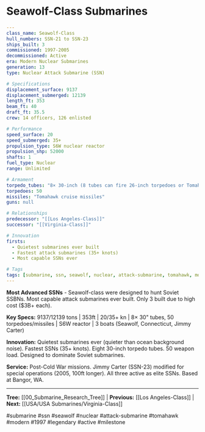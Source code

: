 # Seawolf-Class Submarines

```yaml
---
class_name: Seawolf-Class
hull_numbers: SSN-21 to SSN-23
ships_built: 3
commissioned: 1997-2005
decommissioned: Active
era: Modern Nuclear Submarines
generation: 13
type: Nuclear Attack Submarine (SSN)

# Specifications
displacement_surface: 9137
displacement_submerged: 12139
length_ft: 353
beam_ft: 40
draft_ft: 35.5
crew: 14 officers, 126 enlisted

# Performance
speed_surface: 20
speed_submerged: 35+
propulsion_type: S6W nuclear reactor
propulsion_shp: 52000
shafts: 1
fuel_type: Nuclear
range: Unlimited

# Armament
torpedo_tubes: "8× 30-inch (8 tubes can fire 26-inch torpedoes or Tomahawk)"
torpedoes: 50
missiles: "Tomahawk cruise missiles"
guns: null

# Relationships
predecessor: "[[Los Angeles-Class]]"
successor: "[[Virginia-Class]]"

# Innovation
firsts:
  - Quietest submarines ever built
  - Fastest attack submarines (35+ knots)
  - Most capable SSNs ever

# Tags
tags: [submarine, ssn, seawolf, nuclear, attack-submarine, tomahawk, modern, 1997, legendary, active, milestone]
---
```

**Most Advanced SSNs** - Seawolf-class were designed to hunt Soviet SSBNs. Most capable attack submarines ever built. Only 3 built due to high cost ($3B+ each).

**Key Specs:** 9137/12139 tons | 353ft | 20/35+ kn | 8× 30" tubes, 50 torpedoes/missiles | S6W reactor | 3 boats (Seawolf, Connecticut, Jimmy Carter)

**Innovation:** Quietest submarines ever (quieter than ocean background noise). Fastest SSNs (35+ knots). Eight 30-inch torpedo tubes. 50 weapon load. Designed to dominate Soviet submarines.

**Service:** Post-Cold War missions. Jimmy Carter (SSN-23) modified for special operations (2005, 100ft longer). All three active as elite SSNs. Based at Bangor, WA.

---
**Tree:** [[00_Submarine_Research_Tree]] | **Previous:** [[Los Angeles-Class]] | **Next:** [[USA/USA Submarines/Virginia-Class]]

#submarine #ssn #seawolf #nuclear #attack-submarine #tomahawk #modern #1997 #legendary #active #milestone
